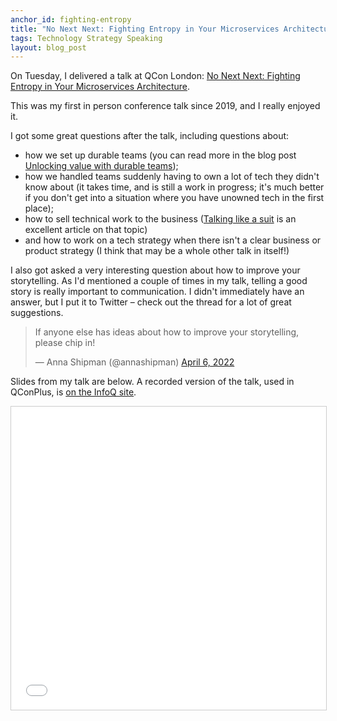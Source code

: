 ```yaml
---
anchor_id: fighting-entropy
title: "No Next Next: Fighting Entropy in Your Microservices Architecture"
tags: Technology Strategy Speaking
layout: blog_post
---
```


On Tuesday, I delivered a talk at QCon London: [No Next Next: Fighting Entropy in Your Microservices Architecture](https://qconlondon.com/london2022/presentation/no-next-next-fighting-entropy-microservices-architecture).

This was my first in person conference talk since 2019, and I really enjoyed it.

I got some great questions after the talk, including questions about:

- how we set up durable teams (you can read more in the blog post [Unlocking value with durable teams](https://medium.com/ft-product-technology/unlocking-value-with-durable-teams-a70efb435a19)); 
- how we handled teams suddenly having to own a lot of tech they didn't know about (it takes time, and is still a work in progress; it's much better if you don't get into a situation where you have unowned tech in the first place);
- how to sell technical work to the business ([Talking like a suit](https://www.infoq.com/articles/communicating-engineering-work-business/) is an excellent article on that topic)
- and how to work on a tech strategy when there isn't a clear business or product strategy (I think that may be a whole other talk in itself!)

I also got asked a very interesting question about how to improve your storytelling. As I'd mentioned a couple of times in my talk, telling a good story is really important to communication. I didn't immediately have an answer, but I put it to Twitter – check out the thread for a lot of great suggestions.

<blockquote class="twitter-tweet" data-dnt="true"><p lang="en" dir="ltr">If anyone else has ideas about how to improve your storytelling, please chip in!</p>&mdash; Anna Shipman (@annashipman) <a href="https://twitter.com/annashipman/status/1511699820834136066?ref_src=twsrc%5Etfw">April 6, 2022</a></blockquote> <script async src="https://platform.twitter.com/widgets.js" charset="utf-8"></script>

Slides from my talk are below. A recorded version of the talk, used in QConPlus, is [on the InfoQ site](https://www.infoq.com/presentations/microservices-entropy/).

<iframe src="//www.slideshare.net/slideshow/embed_code/key/eD9G6SNvuINGR4" width="595" height="485" frameborder="0" marginwidth="0" marginheight="0" scrolling="no" style="border:1px solid #CCC; border-width:1px; margin-bottom:5px; max-width: 100%;" allowfullscreen> </iframe> <div style="margin-bottom:5px"> </div>
